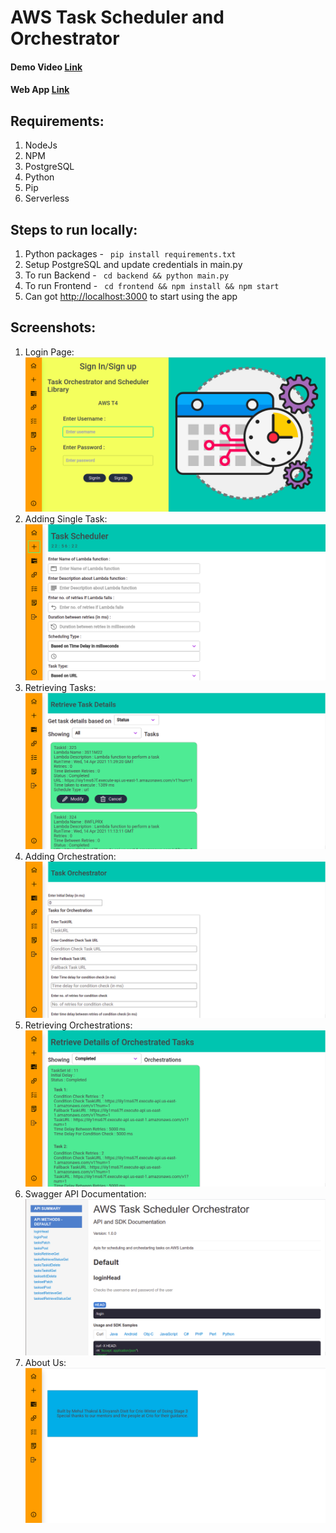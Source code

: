 # AWS Task Scheduler and Orchestrator

<h4> Demo Video <a href="https://drive.google.com/drive/folders/1GhOObPULaDgg2N-oRXnj3ccb06TFEgQZ?usp=sharing">Link</a></h4>

<h4> Web App <a href="https://aws-t4-frontend.vercel.app/">Link</a></h4>

<h2> Requirements: </h2>
<ol>
  <li>NodeJs</li>
  <li>NPM</li>
  <li>PostgreSQL</li>
  <li>Python</li>
  <li>Pip</li>
  <li>Serverless</li>
</ol>

<h2> Steps to run locally: </h2>
<ol>
  <li>Python packages - <code> pip install requirements.txt </code></li>
  <li>Setup PostgreSQL and update credentials in main.py</li>
  <li>To run Backend - <code> cd backend && python main.py</code></li>
  <li>To run Frontend - <code> cd frontend && npm install && npm start</code></li>
  <li>Can got <a href="http://localhost:3000">http://localhost:3000</a> to start using the app</li>
</ol>

<h2> Screenshots: </h2>
<ol>
  <li>Login Page:<br><img src="screenshots/s1.png"></li>
  <li>Adding Single Task:<br><img src="screenshots/s2.png"></li>
  <li>Retrieving Tasks:<br><img src="screenshots/s3.png"></li>
  <li>Adding Orchestration:<br><img src="screenshots/s4.png"></li>
  <li>Retrieving Orchestrations:<br><img src="screenshots/s5.png"></li>
  <li>Swagger API Documentation:<br><img src="screenshots/s6.png"></li>
  <li>About Us:<br><img src="screenshots/s7.png"></li>
</ol>
